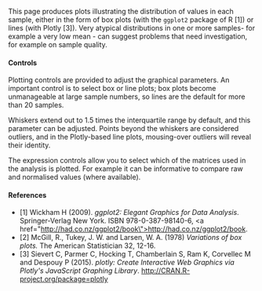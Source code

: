 This page produces plots illustrating the distribution of values in each sample, either in the form of box plots (with the `ggplot2` package of R [1]) or lines (with Plotly [3]). Very atypical distributions in one or more samples- for example a very low mean - can suggest problems that need investigation, for example on sample quality. 

#### Controls

Plotting controls are provided to adjust the graphical parameters. An important control is to select box or line plots; box plots become unmanageable at large sample numbers, so lines are the default for more than 20 samples.

Whiskers extend out to 1.5 times the interquartile range by default, and this parameter can be adjusted. Points beyond the whiskers are considered outliers, and in the Plotly-based line plots, mousing-over outliers will reveal their identity.

The expression controls allow you to select which of the matrices used in the analysis is plotted. For example it can be informative to compare raw and normalised values (where available).

#### References

* [1] Wickham H (2009). <em>ggplot2: Elegant Graphics for Data Analysis</em>. Springer-Verlag New York. ISBN 978-0-387-98140-6, <a href=\"http://had.co.nz/ggplot2/book\">http://had.co.nz/ggplot2/book</a>.
* [2] McGill, R., Tukey, J. W. and Larsen, W. A. (1978) <em>Variations of box plots.</em> The American Statistician 32, 12-16.
* [3] Sievert C, Parmer C, Hocking T, Chamberlain S, Ram K, Corvellec M and Despouy P (2015). <em>plotly: Create Interactive Web Graphics via Plotly's JavaScript Graphing Library</em>. http://CRAN.R-project.org/package=plotly
